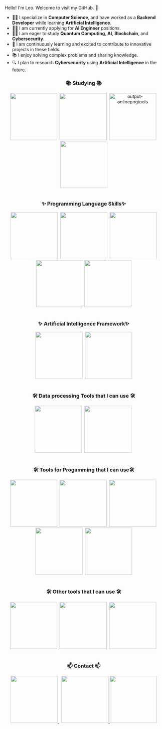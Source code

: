 
<!--타이틀 부분-->
Hello! I'm Leo. Welcome to visit my GitHub. 🚀

- 👨‍💻 I specialize in **Computer Science**, and have worked as a **Backend Developer** while learning **Artificial Intelligence**.
- 👨‍💻 I am currently applying for **AI Engineer** positions.
- 👨‍💻 I am eager to study **Quantum Computing**, **AI**, **Blockchain**, and **Cybersecurity**.
- 🌱 I am continuously learning and excited to contribute to innovative projects in these fields.
- 📚 I enjoy solving complex problems and sharing knowledge.
- 🔍 I plan to research **Cybersecurity** using **Artificial Intelligence** in the future.


<!--내용 부분-->
<h3 align="center">📚 Studying  📚</h3>
<div align="center">
  <img src="https://cdn.vectorstock.com/i/500p/33/66/artificial-intelligence-icon-sign-logo-vector-49693366.jpg" width=150 height=150/>&nbsp
  <img src="https://www.onlinelogomaker.com/blog/wp-content/uploads/2017/11/cybersecurity-logo.jpeg" width=150 height=150/>&nbsp
  <img src="https://i.ibb.co/k97GC0h/output-onlinepngtools.png" alt="output-onlinepngtools" border="0" width=150 height=150 />&nbsp
  <img src="https://img.freepik.com/premium-vector/blockchain-line-icon-logo-concept-dark-background_516670-196.jpg" width=150 height=150 />
</div>

<br>
<h3 align="center">✨ Programming Language Skills✨</h3>
<div align="center">
  <img src="https://encrypted-tbn0.gstatic.com/images?q=tbn:ANd9GcQjFxLTtL-3bwkqRcHTbWfXYGG8yPHIDn_9vg&s" width=150 height=150/>&nbsp
  <img src="https://encrypted-tbn0.gstatic.com/images?q=tbn:ANd9GcR3S9FqOWEjqGZPQ98L55jzxu9OXbJqwXx_Gw&s" width=150 height=150 />&nbsp
  <img src="https://upload.wikimedia.org/wikipedia/commons/thumb/1/18/ISO_C%2B%2B_Logo.svg/1200px-ISO_C%2B%2B_Logo.svg.png" width=150 height=150 />
  <img src="https://upload.wikimedia.org/wikipedia/commons/thumb/b/bd/Logo_C_sharp.svg/910px-Logo_C_sharp.svg.png" width=150 height=150 />
  <img src="https://img.shields.io/badge/Bash-4EAA25?style=flat&logo=GNU-Bash&logoColor=black" width="150" height="150"/>
</div>

<br>

<h3 align="center">✨ Artificial Intelligence Framework✨</h3>
<div align="center">
  <img src="https://encrypted-tbn0.gstatic.com/images?q=tbn:ANd9GcQtAniCw22R1oYThcRHwkGHIsQdbkdByEN6Tw&s" width=150 height=150 />&nbsp
  <img src="https://encrypted-tbn0.gstatic.com/images?q=tbn:ANd9GcT71z4_zMEFmIV3McYOG8GXQNYRYf8eShRxug&s" width=150 height=150 />
</div>

<br>

<h3 align="center">🛠 Data processing Tools that I can use 🛠</h3>
<div align="center">
  <img src="https://img.shields.io/badge/pandas-150458.svg?style=for-the-badge&logo=pandas&logoColor=white" width=150 height=150/>&nbsp
  <img src="https://img.shields.io/badge/numpy-4d77cf.svg?style=for-the-badge&logo=numpy&logoColor=white" width=150 height=150/>&nbsp
</div>


<br>
<h3 align="center">🛠 Tools for Progamming that I can use🛠</h3>
<div align="center">
  <img src="https://upload.wikimedia.org/wikipedia/commons/thumb/1/1d/PyCharm_Icon.svg/1024px-PyCharm_Icon.svg.png" width=150 height=150/>&nbsp
  <img src="https://logowik.com/content/uploads/images/microsoft-visual-studio2707.jpg" width=150 height=150 />&nbsp
  <img src="https://encrypted-tbn0.gstatic.com/images?q=tbn:ANd9GcThOU4hIRB20Oy0barVYD6x4N8hQa5QOW7Www&s" width=150 height=150/>&nbsp
  <img src="https://img.shields.io/badge/jupyter-2C2C32.svg?style=for-the-badge&logo=jupyter&logoColor=F37726" width=150 height=150/>&nbsp
  <img src="https://img.shields.io/badge/Colab-2C2C32.svg?style=for-the-badge&logo=googlecolab&logoColor=F9AB00" width=150 height=150/>
</div>

<br>

<h3 align="center">🛠 Other tools that I can use 🛠</h3>
<div align="center">
  <img src="https://img.shields.io/badge/git-F05033.svg?style=for-the-badge&logo=git&logoColor=white" width=150 height=150/>&nbsp
  <img src="https://img.shields.io/badge/github-181717.svg?style=for-the-badge&logo=github&logoColor=white" width=150 height=150/>&nbsp
  <img src="https://img.shields.io/badge/Notion-F3F3F3.svg?style=for-the-badge&logo=notion&logoColor=black" width=150 height=150/>&nbsp
</div>

<br>


<h3 align="center">📫 Contact 📫</h3>
<div align="center">
  <a href="https://imperialtechnic.notion.site/Kaiserliche-Hofburg-865c7d277acc4ac5bed9e187575d3c02?pvs=74">
    <img src="https://img.shields.io/badge/Notion-F3F3F3.svg?style=for-the-badge&logo=notion&logoColor=black" width=150 height=150/>
  </a>&nbsp
  <a href="https://www.linkedin.com/in/seminleekorea">
    <img src="http://img.shields.io/badge/-LinkedIn-0072b1?style=flat&logo=linkedin" width=150 height=150/>
  </a>
  <a href="https://substack.com/@leolee3">
    <img src="https://i.postimg.cc/wjmvRPxJ/substack.png" width=150 height=150/>
  </a>
</div>
